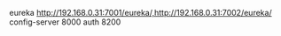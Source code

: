 eureka http://192.168.0.31:7001/eureka/,http://192.168.0.31:7002/eureka/
config-server 8000
auth 8200

